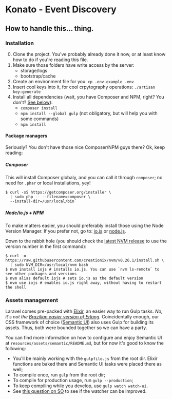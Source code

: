 Konato - Event Discovery
========================

How to handle this... thing.
----------------------------

### Installation
0. Clone the project. You've probably already done it now, or at least know how to do if you're reading this file.
0. Make sure those folders have write access by the server:
    - storage/logs
    - bootstrap/cache
0. Create an environment file for you: `cp .env.example .env`
0. Insert cool keys into it, for cool crpytography operations: `./artisan key:generate`
0. Install all dependencies (wait, you have Composer and NPM, right? You don't? [See below](#package-managers)):
    - `composer install`
    - `npm install --global gulp` (not obligatory, but will help you with some commands)
    - `npm install`

#### <a name="package-managers"></a>Package managers
Seriously? You don't have those nice Composer/NPM guys there? Ok, keep reading:

##### Composer
This will install Composer globaly, and you can call it through `composer`; no need for `.phar` or local installations, yey!

    $ curl -sS https://getcomposer.org/installer \
      | sudo php -- --filename=composer \
      --install-dir=/usr/local/bin`

##### Node/io.js + NPM
To make matters easier, you should preferably install those using the Node Version Manager. If you prefer not, go to: [io.js] or [node.js].

Down to the rabbit hole (you should check the [latest NVM release][nvm-release] to use the version number in the first command):

    $ curl -o- https://raw.githubusercontent.com/creationix/nvm/v0.26.1/install.sh \
      | sudo NVM_DIR=/usr/local/nvm bash
    $ nvm install iojs # installs io.js. You can use `nvm ls-remote` to see other packages and versions  
    $ nvm alias default iojs # sets io.js as the default version
    $ nvm use iojs # enables io.js right away, without having to restart the shell

[io.js]: https://iojs.org
[node.js]:https://nodejs.org
[nvm-release]: https://github.com/creationix/nvm/releases/latest

### Assets management
Laravel comes pre-packed with [Elixir], an easier way to run Gulp tasks. _No, it's not the [Brazilian easier version of Erlang][elixir-erlang]._ Coincidentally enough, our CSS framework of choice ([Semantic UI]) also uses Gulp for building its assets. Thus, both were bounded together so we can have a party.

You can find more information on how to configure and enjoy Semantic UI at `resources/assets/semantic/README.md`, but for now it's good to know the following:

- You'll be mainly working with the `gulpfile.js` from the root dir. Elixir functions are baked there and Semantic UI tasks were placed there as well;
- To compile once, run `gulp` from the root dir;
- To compile for production usage, run `gulp --production`;
- To keep compiling while you develop, use `gulp watch watch-ui`.
- See [this question on SO][question] to see if the watcher can be improved.
 
[elixir]: http://laravel.com/docs/5.1/elixir
[elixir-erlang]: https://en.wikipedia.org/wiki/Elixir_(programming_language)
[semantic ui]: http://semantic-ui.com
[question]: http://stackoverflow.com/questions/32622893